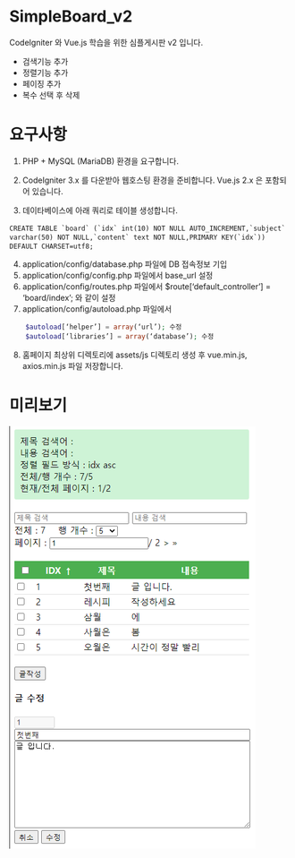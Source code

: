 # SimpleBoard_v2
CodeIgniter 와 Vue.js 학습을 위한 심플게시판 v2 입니다.
- 검색기능 추가
- 정렬기능 추가
- 페이징 추가
- 복수 선택 후 삭제


# 요구사항
1. PHP + MySQL (MariaDB) 환경을 요구합니다.
2. CodeIgniter 3.x 를 다운받아 웹호스팅 환경을 준비합니다. Vue.js 2.x 은 포함되어 있습니다.

3. 데이타베이스에 아래 쿼리로 테이블 생성합니다.
```mysql
CREATE TABLE `board` (`idx` int(10) NOT NULL AUTO_INCREMENT,`subject` varchar(50) NOT NULL,`content` text NOT NULL,PRIMARY KEY(`idx`)) DEFAULT CHARSET=utf8;
```

4. application/config/database.php 파일에 DB 접속정보 기입
5. application/config/config.php 파일에서 base_url 설정
6. application/config/routes.php 파일에서 $route[‘default_controller’] = ‘board/index’;  와 같이 설정
7. application/config/autoload.php 파일에서
```php
    $autoload[‘helper’] = array(‘url’); 수정
    $autoload[‘libraries’] = array(‘database’); 수정
```

8. 홈페이지 최상위 디렉토리에 assets/js 디렉토리 생성 후 vue.min.js, axios.min.js 파일 저장합니다.


# 미리보기
![예시](./SimpleBoard_v2.gif)
